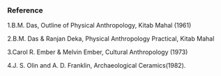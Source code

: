 ### Reference

1.B.M. Das, Outline of Physical Anthropology, Kitab Mahal (1961)

2.B.M. Das & Ranjan Deka, Physical Anthropology Practical, Kitab Mahal

3.Carol R. Ember & Melvin Ember, Cultural Anthropology (1973)

4.J. S. Olin and A. D. Franklin, Archaeological Ceramics(1982).
